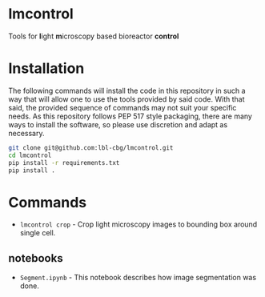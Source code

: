 # lmcontrol
Tools for **l**ight **m**icroscopy based bioreactor **control**

# Installation

The following commands will install the code in this repository in such a way
that will allow one to use the tools provided by said code. With that said, 
the provided sequence of commands may not suit your specific needs.
As this repository follows PEP 517 style packaging, there are many 
ways to install the software, so please use discretion and adapt as necessary.

```bash
git clone git@github.com:lbl-cbg/lmcontrol.git
cd lmcontrol
pip install -r requirements.txt
pip install .
```

# Commands

- `lmcontrol crop` - Crop light microscopy images to bounding box around single 
                     cell.


## notebooks

- `Segment.ipynb` - This notebook describes how image segmentation was done.
